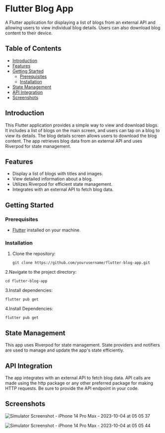 # Flutter Blog App

A Flutter application for displaying a list of blogs from an external API and allowing users to view individual blog details. Users can also download blog content to their device.

## Table of Contents

- [Introduction](#introduction)
- [Features](#features)
- [Getting Started](#getting-started)
  - [Prerequisites](#prerequisites)
  - [Installation](#installation)
- [State Management](#state-management)
- [API Integration](#api-integration)
- [Screenshots](#screenshots)


## Introduction

This Flutter application provides a simple way to view and download blogs. It includes a list of blogs on the main screen, and users can tap on a blog to view its details. The blog details screen allows users to download the blog content. The app retrieves blog data from an external API and uses Riverpod for state management.

## Features

- Display a list of blogs with titles and images.
- View detailed information about a blog.
- Utilizes Riverpod for efficient state management.
- Integrates with an external API to fetch blog data.

## Getting Started

### Prerequisites

- [Flutter](https://flutter.dev/) installed on your machine.

### Installation

1. Clone the repository:

   ```shell
   git clone https://github.com/yourusername/flutter-blog-app.git
2.Navigate to the project directory:

  ```shell
  cd flutter-blog-app
```
3.Install dependencies:
```shell
flutter pub get
```
4.Install Dependencies:
```shell
flutter pub get
```

## State Management
This app uses Riverpod for state management. State providers and notifiers are used to manage and update the app's state efficiently.

## API Integration
The app integrates with an external API to fetch blog data. API calls are made using the http package or any other preferred package for making HTTP requests. Be sure to provide the API endpoint in your code.

## Screenshots
![Simulator Screenshot - iPhone 14 Pro Max - 2023-10-04 at 05 05 37](https://github.com/WrathOP/blog_app/assets/72385500/8a44a9db-f6cc-4b3e-ba46-1de625725202)

![Simulator Screenshot - iPhone 14 Pro Max - 2023-10-04 at 05 05 44](https://github.com/WrathOP/blog_app/assets/72385500/ec8b0ba4-0dd7-4df4-a108-25a8c2d666dd)



